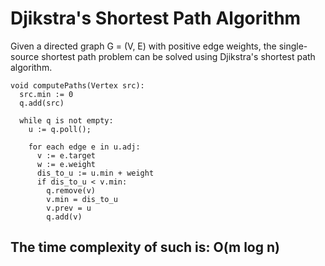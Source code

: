 # Djikstra's Shortest Path Algorithm

Given a directed graph G = (V, E) with positive edge weights, the single-source shortest path problem can be solved using Djikstra's shortest path algorithm.


```
void computePaths(Vertex src):
  src.min := 0
  q.add(src)
     
  while q is not empty:
    u := q.poll();
    
    for each edge e in u.adj:
      v := e.target
      w := e.weight
      dis_to_u := u.min + weight
      if dis_to_u < v.min:
        q.remove(v)
        v.min = dis_to_u
        v.prev = u
        q.add(v)       
```

The time complexity of such is: 
O(m log n)
---
